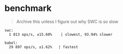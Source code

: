 # benchmark

> Archive this unless I figure out why SWC is so slow

```
swc:
  1 813 ops/s, ±15.60%    | slowest, 93.94% slower

babel:
  29 897 ops/s, ±1.62%   | fastest
```
